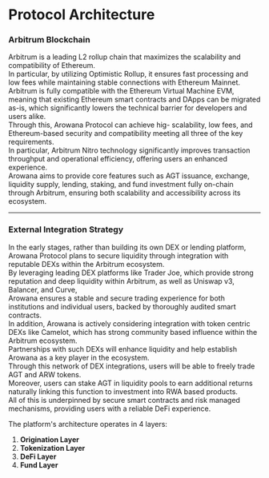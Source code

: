 # Protocol Architecture

### Arbitrum Blockchain

Arbitrum is a leading L2 rollup chain that maximizes the scalability and compatibility of Ethereum.\
In particular, by utilizing Optimistic Rollup, it ensures fast processing and low fees while maintaining stable connections with Ethereum Mainnet.\
Arbitrum is fully compatible with the Ethereum Virtual Machine EVM, meaning that existing Ethereum smart contracts and DApps can be migrated as-is, which significantly lowers the technical barrier for developers and users alike.\
Through this, Arowana Protocol can achieve hig- scalability, low fees, and Ethereum-based security and compatibility meeting all three of the key requirements.\
In particular, Arbitrum Nitro technology significantly improves transaction throughput and operational efficiency, offering users an enhanced experience.\
Arowana aims to provide core features such as AGT issuance, exchange, liquidity supply, lending, staking, and fund investment fully on-chain through Arbitrum, ensuring both scalability and accessibility across its ecosystem.

***

### External Integration Strategy

In the early stages, rather than building its own DEX or lending platform, Arowana Protocol plans
to secure liquidity through integration with reputable DEXs within the Arbitrum ecosystem.\
By leveraging leading DEX platforms like Trader Joe, which provide strong reputation and deep liquidity within Arbitrum, as well as Uniswap v3, Balancer, and Curve,\
Arowana ensures a stable and secure trading experience for both institutions and individual users, backed by thoroughly audited smart contracts.\
In addition, Arowana is actively considering integration with token centric DEXs like Camelot, which has strong community based influence within the Arbitrum ecosystem.\
Partnerships with such DEXs will enhance liquidity and help establish Arowana as a key player in the ecosystem.\
Through this network of DEX integrations, users will be able to freely trade AGT and ARW tokens.\
Moreover, users can stake AGT in liquidity pools to earn additional returns naturally linking this function to investment into RWA based products.\
All of this is underpinned by secure smart contracts and risk managed mechanisms, providing users with a reliable DeFi experience.

The platform's architecture operates in 4 layers:

1. **Origination Layer**
2. **Tokenization Layer**
3. **DeFi Layer**
4. **Fund Layer**